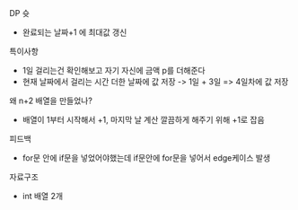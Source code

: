 DP 슛
* 완료되는 날짜+1 에 최대값 갱신


특이사항
* 1일 걸리는건 확인해보고 자기 자신에 금액 p를 더해준다
* 현재 날짜에서 걸리는 시간 더한 날짜에 값 저장 -> 1일 + 3일 => 4일차에 값 저장

왜 n+2 배열을 만들었나? 
- 배열이 1부터 시작해서 +1, 마지막 날 계산 깔끔하게 해주기 위해 +1로 잡음

피드백
* for문 안에 if문을 넣었어야했는데 if문안에 for문을 넣어서 edge케이스 발생 
 
자료구조
- int 배열 2개
